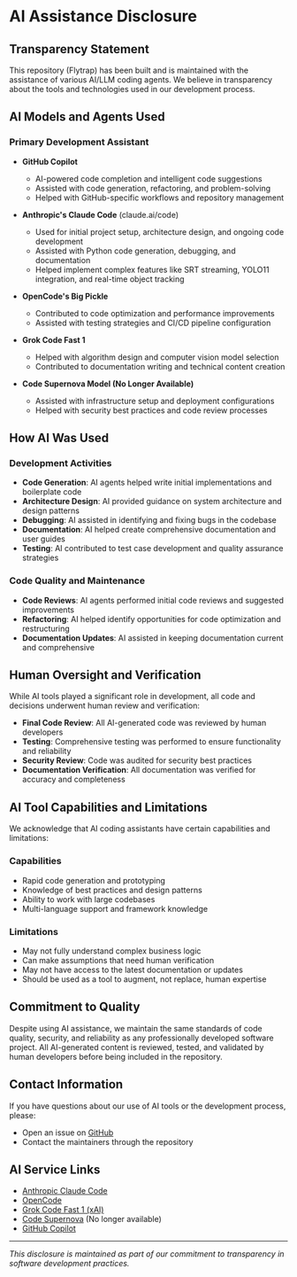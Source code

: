 # AI Assistance Disclosure

## Transparency Statement

This repository (Flytrap) has been built and is maintained with the assistance of various AI/LLM coding agents. We believe in transparency about the tools and technologies used in our development process.

## AI Models and Agents Used

### Primary Development Assistant

- **GitHub Copilot**
  - AI-powered code completion and intelligent code suggestions
  - Assisted with code generation, refactoring, and problem-solving
  - Helped with GitHub-specific workflows and repository management

- **Anthropic's Claude Code** (claude.ai/code)
  - Used for initial project setup, architecture design, and ongoing code development
  - Assisted with Python code generation, debugging, and documentation
  - Helped implement complex features like SRT streaming, YOLO11 integration, and real-time object tracking

- **OpenCode's Big Pickle**
  - Contributed to code optimization and performance improvements
  - Assisted with testing strategies and CI/CD pipeline configuration

- **Grok Code Fast 1**
  - Helped with algorithm design and computer vision model selection
  - Contributed to documentation writing and technical content creation

- **Code Supernova Model (No Longer Available)**
  - Assisted with infrastructure setup and deployment configurations
  - Helped with security best practices and code review processes

## How AI Was Used

### Development Activities
- **Code Generation**: AI agents helped write initial implementations and boilerplate code
- **Architecture Design**: AI provided guidance on system architecture and design patterns
- **Debugging**: AI assisted in identifying and fixing bugs in the codebase
- **Documentation**: AI helped create comprehensive documentation and user guides
- **Testing**: AI contributed to test case development and quality assurance strategies

### Code Quality and Maintenance
- **Code Reviews**: AI agents performed initial code reviews and suggested improvements
- **Refactoring**: AI helped identify opportunities for code optimization and restructuring
- **Documentation Updates**: AI assisted in keeping documentation current and comprehensive

## Human Oversight and Verification

While AI tools played a significant role in development, all code and decisions underwent human review and verification:

- **Final Code Review**: All AI-generated code was reviewed by human developers
- **Testing**: Comprehensive testing was performed to ensure functionality and reliability
- **Security Review**: Code was audited for security best practices
- **Documentation Verification**: All documentation was verified for accuracy and completeness

## AI Tool Capabilities and Limitations

We acknowledge that AI coding assistants have certain capabilities and limitations:

### Capabilities
- Rapid code generation and prototyping
- Knowledge of best practices and design patterns
- Ability to work with large codebases
- Multi-language support and framework knowledge

### Limitations
- May not fully understand complex business logic
- Can make assumptions that need human verification
- May not have access to the latest documentation or updates
- Should be used as a tool to augment, not replace, human expertise

## Commitment to Quality

Despite using AI assistance, we maintain the same standards of code quality, security, and reliability as any professionally developed software project. All AI-generated content is reviewed, tested, and validated by human developers before being included in the repository.

## Contact Information

If you have questions about our use of AI tools or the development process, please:

- Open an issue on [GitHub](https://github.com/five59/flytrap/issues)
- Contact the maintainers through the repository

## AI Service Links

- [Anthropic Claude Code](https://claude.ai/code)
- [OpenCode](https://opencode.ai)
- [Grok Code Fast 1 (xAI)](https://x.ai/grok)
- [Code Supernova](https://kilocode.ai/models/supernova) (No longer available)
- [GitHub Copilot](https://github.com/features/copilot)

---

*This disclosure is maintained as part of our commitment to transparency in software development practices.*